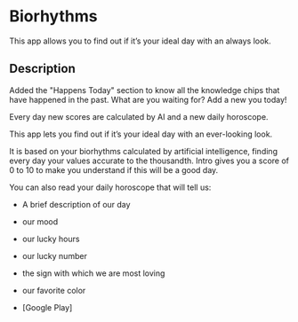 # Biorhythms

This app allows you to find out if it’s your ideal day with an always look.

## Description

Added the "Happens Today" section to know all the knowledge chips that have happened in the past. What are you waiting for? Add a new you today!

Every day new scores are calculated by AI and a new daily horoscope.

This app lets you find out if it’s your ideal day with an ever-looking look.

It is based on your biorhythms calculated by artificial intelligence, finding every day your values accurate to the thousandth.
Intro gives you a score of 0 to 10 to make you understand if this will be a good day.

You can also read your daily horoscope that will tell us:
- A brief description of our day
- our mood
- our lucky hours
- our lucky number
- the sign with which we are most loving
- our favorite color

- [Google Play]
